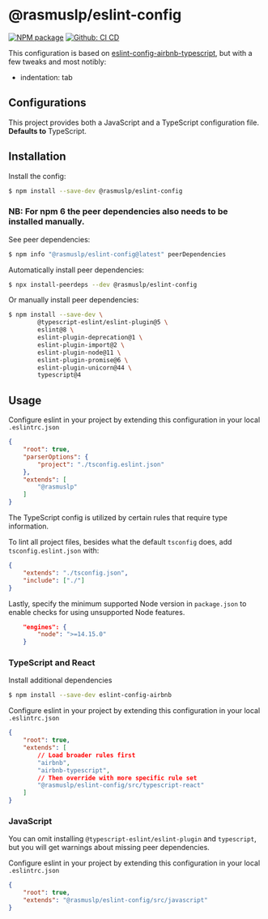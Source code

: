 # @rasmuslp/eslint-config

[![NPM package](https://img.shields.io/npm/v/@rasmuslp/eslint-config.svg)](https://www.npmjs.com/package/@rasmuslp/eslint-config)
[![Github: CI CD](https://github.com/rasmuslp/eslint-config-rasmuslp/workflows/CI%20CD/badge.svg)](https://github.com/rasmuslp/eslint-config-rasmuslp/actions)

This configuration is based on [eslint-config-airbnb-typescript](https://github.com/iamturns/eslint-config-airbnb-typescript), but with a few tweaks and most notibly:
* indentation: tab

## Configurations
This project provides both a JavaScript and a TypeScript configuration file. **Defaults to** TypeScript.

## Installation
Install the config:
```bash
$ npm install --save-dev @rasmuslp/eslint-config
```

### NB: For npm 6 the peer dependencies also needs to be installed manually.

See peer dependencies:
```bash
$ npm info "@rasmuslp/eslint-config@latest" peerDependencies
```

Automatically install peer dependencies:
```bash
$ npx install-peerdeps --dev @rasmuslp/eslint-config
```

Or manually install peer dependencies:
```bash
$ npm install --save-dev \
		@typescript-eslint/eslint-plugin@5 \
		eslint@8 \
		eslint-plugin-deprecation@1 \
		eslint-plugin-import@2 \
		eslint-plugin-node@11 \
		eslint-plugin-promise@6 \
		eslint-plugin-unicorn@44 \
		typescript@4
```

## Usage
Configure eslint in your project by extending this configuration in your local `.eslintrc.json`
```json
{
	"root": true,
	"parserOptions": {
		"project": "./tsconfig.eslint.json"
	},
	"extends": [
		"@rasmuslp"
	]
}
```
The TypeScript config is utilized by certain rules that require type information.


To lint all project files, besides what the default `tsconfig` does, add `tsconfig.eslint.json` with:
```json
{
	"extends": "./tsconfig.json",
	"include": ["./"]
}
```

Lastly, specify the minimum supported Node version in `package.json` to enable checks for using unsupported Node features.
```json
	"engines": {
		"node": ">=14.15.0"
	}
```

### TypeScript and React
Install additional dependencies
```bash
$ npm install --save-dev eslint-config-airbnb
```

Configure eslint in your project by extending this configuration in your local `.eslintrc.json`
```json
{
	"root": true,
	"extends": [
		// Load broader rules first
		"airbnb",
		"airbnb-typescript",
		// Then override with more specific rule set
		"@rasmuslp/eslint-config/src/typescript-react"
	]
}
```

### JavaScript
You can omit installing `@typescript-eslint/eslint-plugin` and `typescript`, but you will get warnings about missing peer dependencies.

Configure eslint in your project by extending this configuration in your local `.eslintrc.json`
```json
{
	"root": true,
	"extends": "@rasmuslp/eslint-config/src/javascript"
}
```
